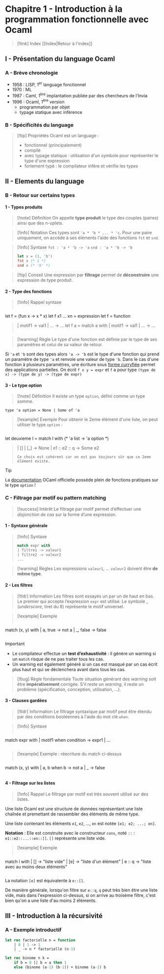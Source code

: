 # Chapitre 1 - Introduction à la programmation fonctionnelle avec Ocaml

> [!link] Index
> [[Index|Retour à l'index]]

## I - Présentation du language Ocaml

### A - Brève chronologie

- 1958 : LISP, 1<sup>er</sup> language fonctionnel
- 1970 : ML
- 1987 : Caml, 1<sup>ère</sup> implantation publiée par des chercheurs de l'Invia
- 1996 : Ocaml, 1<sup>ère</sup> version
	- programmation par objet
	- typage statique avec inférence

### B - Spécificités du language

> [!tip] Propriétés
Ocaml est un language :
>- fonctionnel (principalement)
>- compilé
>- avec typage statique : utilisation d'un symbole pour représenter le type d'une expression
>- fortement typé : le compilateur infère et vérifie les types

## II - Elements du language

### B - Retour sur certains types

#### 1 - Types produits

> [!note] Définition
>On appelle **type produit** le type des couples (paires) ainsi que des n-uplets.

> [!info] Notation
 Ces types sont `'a * 'b * ... * 'c`. Pour une paire uniquement, on accède à ses éléments l'aide des fonctions `fst` et `snd`.

> [!info] Syntaxe
`fst : 'a * 'b -> 'a`
`snd : 'a * 'b -> 'b`
>
> ```ocaml
> let x = (1, 'b')
> fst x (* 1 *)
> snd x (* 'b' *)
>```

> [!tip] Conseil
Une expression par **filtrage** permet de **déconstruire** une expression de type produit.

#### 2 - Type des fonctions

> [!info] Rappel syntaxe
>```ocaml
let f = (fun x -> x * x)
let f x1 ... xn = expression
let f = function
>	| motif1 -> val1
>	| ... -> ...
>let f a = match a with
>	| motif1 -> val1
>	| ... -> ...
>```

> [!warning] Règle
 Le type d'une fonction est définie par le type de ses paramètres et celui de sa valeur de retour.
>
Si `'a` et `'b` sont des types alors `'a -> 'b` est le type d'une fonction qui prend un paramètre de type `'a` et renvoie une valeur de type `'b`. 
Dans le cas d'une fonction à plusieurs paramètres, une écriture sous [forme curryfiée](https://fr.wikipedia.org/wiki/Curryfication#Caml) permet des applications partielles. 
On écrit `f x y = expr` et `f` a pour type `(type de x) -> (type de y) -> (type de expr)`

#### 3 - Le type option

> [!note] Définition
Il existe un type `option`, défini comme un type somme.
>
`type 'a option = None | Some of 'a`

> [!example] Exemple
> Pour obtenir le 2eme élément d'une liste, on peut utiliser le type `option` :
>```ocaml
let deuxieme l = match l with (* 'a list -> 'a option *)
>    | [] | [_] -> None
>    | e1 :: e2 :: q -> Some e2
>```
>Ce choix est cohérent car on est pas toujours sûr que ce 2eme élément existe.

> [!tip]
> La [documentation](https://v2.ocaml.org/api/Option.html) OCaml officielle possède plein de fonctions pratiques sur le type `option` !

### C - Filtrage par motif ou pattern matching

> [!success] Intérêt
Le ﬁltrage par motif permet d’effectuer une *disjonction de cas* sur la forme d’une expression.

#### 1 - Syntaxe générale

> [!info] Syntaxe
>```ocaml
  >match expr with
  >| filtre1 -> valeur1
  >| filtre2 -> valeur2
  >...
>  ```

  > [!warning] Règles
  Les expressions `valeur1`, ... `valeur2` doivent être **de même type**.

#### 2 - Les filtres

> [!tldr] Information
  Les filtres sont essayés un par un de haut en bas. Le premier qui accepte l’expression `expr` est utilisé. Le symbole \_ (*underscore*, tiret du 8) représente le motif universel.

  > [!example] Exemple
>```ocaml
match (x, y) with
| a, true -> not a
| _, false -> false
  >```

> [!important]
>- Le compilateur eﬀectue un **test d’exhaustivité** : il génère un warning si un `match` risque de ne pas traiter tous les cas.
>- Un warning est également généré si un cas est masqué par un cas écrit plus haut et qui se déclenchera avant dans tous les cas.

> [!bug] Règle fondamentale
Toute situation générant des *warning* soit être **impérativement** corrigée. S'il reste un *warning*, il reste un problème (spécification, conception, utilisation, ...).

#### 3 - Clauses gardées

> [!tldr] Information
  Le filtrage syntaxique par motif peut être étendu par des conditions booléennes à l'aide du mot clé `when`.

> [!info] Syntaxe
>  ```ocaml
match expr with
| motif1  when condition -> expr1
| ...
>  ```

> [!example] Exemple : réecriture du match ci-dessus
  >```ocaml
match (x, y) with
| a, b when b -> not a
| _ -> false
>  ```

#### 4 - Filtrage sur les listes

 > [!info] Rappel
  Le filtrage par motif est très souvent utilisé sur des listes.
>
  Une liste Ocaml est une structure de données représentant une liste chaînée et premettant de rassembler des éléments de même type.
>
  Une liste contenant les éléments `e1`, `e2`, ..., `en` est notée `[e1; e2; ...; en]`.
>
  **Notation** : Elle est construite avec le constructeur `cons`, noté `::` : `e1::e2::...::en::[]`. `[]` représente une liste vide.

  > [!example] Exemple
>```ocaml
match l with
| [] -> "liste vide"
| [e] -> "liste d'un élément"
| e :: q -> "liste avec au moins deux éléments"
>```
>
  La notation `[e]` est équivalente à `e::[]`.
>
  De manière générale, lorsqu'on filtre sur `e::q`, `q` peut très bien être une liste vide, mais dans l'expression ci-dessus, si on arrive au troisème filtre, c'est bien qu'on a une liste d'au moins 2 éléments.

## III - Introduction à la récursivité

### A - Exemple introductif

```ocaml
let rec factorielle n = function
    | 0 | 1 -> 1
    | _ -> n * factorielle (n-1)

let rec binome n k =
    if b = 0 || b = a then 1
    else (binome (a-1) (b-1)) + binome (a-1) b
```

